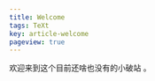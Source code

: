 ```yaml
---
title: Welcome
tags: TeXt
key: article-welcome
pageview: true
---
```


<!--
 * @Date: 2020-04-21 08:06:52
 * @LastEditTime: 2020-10-14 16:22:34
 * @LastEditors: Li Xiang
 * @Description: 
 * @FilePath: \notlixiang.github.io\_posts\2020-10-1-welcome.md
-->

欢迎来到这个目前还啥也没有的小破站 。